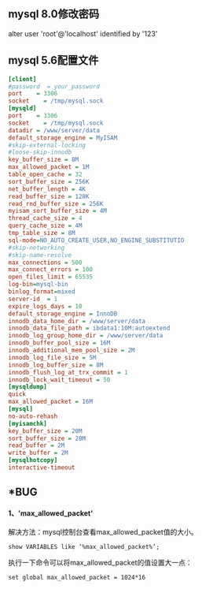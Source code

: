 ## mysql 8.0修改密码

alter user 'root'@'localhost' identified by '123'

## mysql 5.6配置文件

```ini
[client]
#password  = your_password
port    = 3306
socket    = /tmp/mysql.sock
[mysqld]
port    = 3306
socket    = /tmp/mysql.sock
datadir = /www/server/data
default_storage_engine = MyISAM
#skip-external-locking
#loose-skip-innodb
key_buffer_size = 8M
max_allowed_packet = 1M
table_open_cache = 32
sort_buffer_size = 256K
net_buffer_length = 4K
read_buffer_size = 128K
read_rnd_buffer_size = 256K
myisam_sort_buffer_size = 4M
thread_cache_size = 4
query_cache_size = 4M
tmp_table_size = 8M
sql-mode=NO_AUTO_CREATE_USER,NO_ENGINE_SUBSTITUTIO
#skip-networking
#skip-name-resolve
max_connections = 500
max_connect_errors = 100
open_files_limit = 65535
log-bin=mysql-bin
binlog_format=mixed
server-id  = 1
expire_logs_days = 10
default_storage_engine = InnoDB
innodb_data_home_dir = /www/server/data
innodb_data_file_path = ibdata1:10M:autoextend
innodb_log_group_home_dir = /www/server/data
innodb_buffer_pool_size = 16M
innodb_additional_mem_pool_size = 2M
innodb_log_file_size = 5M
innodb_log_buffer_size = 8M
innodb_flush_log_at_trx_commit = 1
innodb_lock_wait_timeout = 50
[mysqldump]
quick
max_allowed_packet = 16M
[mysql]
no-auto-rehash
[myisamchk]
key_buffer_size = 20M
sort_buffer_size = 20M
read_buffer = 2M
write_buffer = 2M
[mysqlhotcopy]
interactive-timeout
```

## *BUG

#### 1、'max_allowed_packet'

解决方法：mysql控制台查看max_allowed_packet值的大小。

```MYSQL
show VARIABLES like ‘%max_allowed_packet%’;
```

执行一下命令可以将max_allowed_packet的值设置大一点：

```MYSQL
set global max_allowed_packet = 1024*16
```



